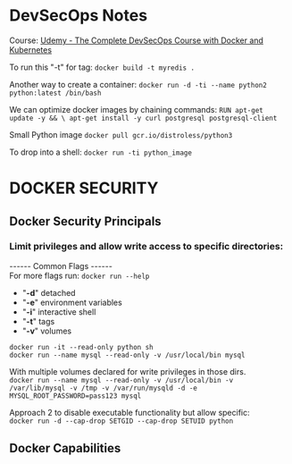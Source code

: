 # DevSecOps Notes
Course: [Udemy - The Complete DevSecOps Course with Docker and Kubernetes](https://www.udemy.com/share/107ohM3@YsAuOMhT4oWdUMMTC-2jH987yHWM3twx0TnEBcUDeapukAIE56LBpa7Qx-jwZtD-TQ==/)

To run this "-t" for tag: `docker build -t myredis .`

Another way to create a container: 
`docker run -d -ti --name python2 python:latest /bin/bash`

We can optimize docker images by chaining commands:
`RUN apt-get update -y && \ apt-get install -y curl postgresql postgresql-client`

Small Python image
`docker pull gcr.io/distroless/python3`

To drop into a shell: 
`docker run -ti python_image`

# DOCKER SECURITY
## Docker Security Principals

### Limit privileges and allow write access to specific directories:  
------ Common Flags ------  
For more flags run: `docker run --help`
- "**-d**" detached
- "**-e**" environment variables
- "**-i**" interactive shell
- "**-t**" tags
- "**-v**" volumes

`docker run -it --read-only python sh`  
`docker run --name mysql --read-only -v /usr/local/bin mysql`  

With multiple volumes declared for write privileges in those dirs.  
`docker run --name mysql --read-only -v /usr/local/bin -v /var/lib/mysql -v /tmp -v /var/run/mysqld -d -e MYSQL_ROOT_PASSWORD=pass123 mysql`

Approach 2 to disable executable functionality but allow specific:  
`docker run -d --cap-drop SETGID --cap-drop SETUID python`

## Docker Capabilities
